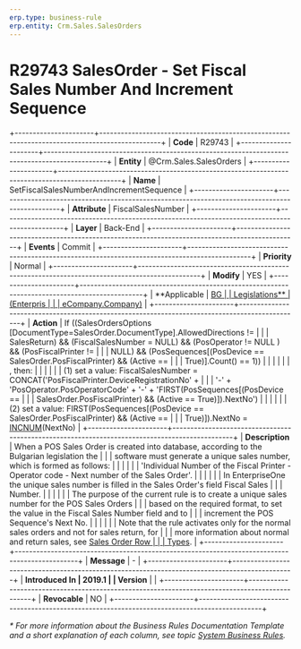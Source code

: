 ```yaml
---
erp.type: business-rule
erp.entity: Crm.Sales.SalesOrders
---
```


# R29743 SalesOrder - Set Fiscal Sales Number And Increment Sequence
+----------------------+-----------------------------------------------------------------------------------------------+
| **Code**             | R29743                                                                                        |
+----------------------+-----------------------------------------------------------------------------------------------+
| **Entity**           | @Crm.Sales.SalesOrders                                                                        |
+----------------------+-----------------------------------------------------------------------------------------------+
| **Name**             | SetFiscalSalesNumberAndIncrementSequence                                                      |
+----------------------+-----------------------------------------------------------------------------------------------+
| **Attribute**        | FiscalSalesNumber                                                                             |
+----------------------+-----------------------------------------------------------------------------------------------+
| **Layer**            | Back-End                                                                                      |
+----------------------+-----------------------------------------------------------------------------------------------+
| **Events**           | Commit                                                                                        |
+----------------------+-----------------------------------------------------------------------------------------------+
| **Priority**         | Normal                                                                                        |
+----------------------+-----------------------------------------------------------------------------------------------+
| **Modify**           | YES                                                                                           |
+----------------------+-----------------------------------------------------------------------------------------------+
| **Applicable         | [BG                                                                                           |
| Legislations**       | (Enterpris                                                                                    |
|                      | eCompany.Company)](xref:applicable-legislations)                                              |
+----------------------+-----------------------------------------------------------------------------------------------+
| **Action**           | If ((SalesOrdersOptions \[DocumentType=SalesOrder.DocumentType\].AllowedDirections !=         |
|                      | SalesReturn) && (FiscalSalesNumber = NULL) && (PosOperator != NULL ) && (PosFiscalPrinter !=  |
|                      | NULL) && (PosSequences\[(PosDevice == SalesOrder.PosFiscalPrinter) && (Active ==              |
|                      | True)\].Count() == 1))                                                                        |
|                      |                                                                                               |
|                      | , then:                                                                                       |
|                      |                                                                                               |
|                      | \(1\) set a value: FiscalSalesNumber = CONCAT(\'PosFiscalPrinter.DeviceRegistrationNo\' +     |
|                      | \'-\' + \'PosOperator.PosOperatorCode\' + \'-\' + \'FIRST(PosSequences\[(PosDevice ==         |
|                      | SalesOrder.PosFiscalPrinter) && (Active == True)\]).NextNo\')                                 |
|                      |                                                                                               |
|                      | (2) set a value: FIRST(PosSequences\[(PosDevice == SalesOrder.PosFiscalPrinter) && (Active == |
|                      | True)\]).NextNo = [INCNUM](https://confluence.erp.net/display/techdoc/INCNUM)(NextNo)         |
+----------------------+-----------------------------------------------------------------------------------------------+
| **Description**      | When a POS Sales Order is created into database, according to the Bulgarian legislation the   |
|                      | software must generate a unique sales number, which is formed as follows:                     |
|                      |                                                                                               |
|                      | \'Individual Number of the Fiscal Printer - Operator code - Next number of the Sales Order\'. |
|                      |                                                                                               |
|                      | In EnterpriseOne the unique sales number is filled in the Sales Order\'s field Fiscal Sales   |
|                      | Number.                                                                                       |
|                      |                                                                                               |
|                      | The purpose of the current rule is to create a unique sales number for the POS Sales Orders   |
|                      | based on the required format, to set the value in the Fiscal Sales Number field and to        |
|                      | increment the POS Sequence\'s Next No.                                                        |
|                      |                                                                                               |
|                      | Note that the rule activates only for the normal sales orders and not for sales return, for   |
|                      | more information about normal and return sales, see [Sales Order Row                          |
|                      | Types](https://confluence.erp.net/display/techdoc/Sales+Order+Row+Types).                     |
+----------------------+-----------------------------------------------------------------------------------------------+
| **Message**          | \-                                                                                            |
+----------------------+-----------------------------------------------------------------------------------------------+
| **Introduced In      | 2019.1                                                                                        |
| Version**            |                                                                                               |
+----------------------+-----------------------------------------------------------------------------------------------+
| **Revocable**        | NO                                                                                            |
+----------------------+-----------------------------------------------------------------------------------------------+

*\* For more information about the Business Rules Documentation Template and a short explanation of each column, see
topic [System Business Rules](../templates/template-description-system-business-rules.md).*
